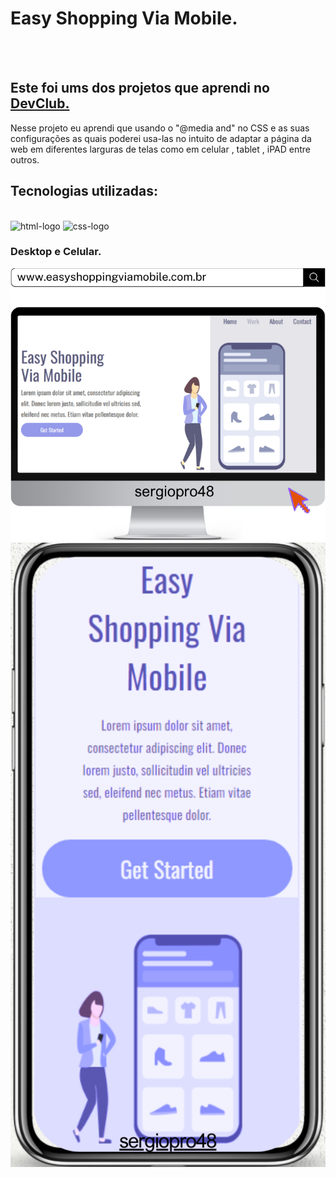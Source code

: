 <h1>Easy Shopping Via Mobile.</h1>
<br>
<br>
<h2>Este foi ums dos projetos  que aprendi no <a href="https://rodolfomori.com.br/devclub">DevClub.</a></h2>
<p>Nesse projeto eu aprendi que usando o "@media and" no CSS e as suas configurações as quais  poderei usa-las no intuito de adaptar a página da web em diferentes larguras de telas como em celular , tablet , iPAD entre outros.</p>

<h2> Tecnologias utilizadas:</h2>
<br>
<img src="https://img.shields.io/badge/HTML-239120?logo=html5&logoColor=white&style=for-the-badge" alt=html-logo width="80px" />
<img src="https://img.shields.io/badge/CSS3-1572B6?style=for-the-badge&logo=css3&logoColor=white"  alt=css-logo  width="80px" />
<h3>Desktop e Celular.</h3>
<img src="https://github.com/sergiopro48/Easy-Shopping-Via-Mobile/blob/main/assets/Deskgit.png?raw=true /">  
<br>
<img src="https://github.com/sergiopro48/Easy-Shopping-Via-Mobile/blob/main/assets/Mobile.png?raw=true /">
